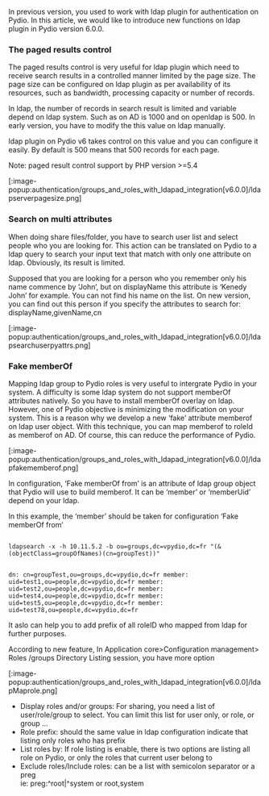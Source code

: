 In previous version, you used to work with ldap plugin for authentication on Pydio. In this article, we would like to introduce new functions on ldap plugin in Pydio version 6.0.0.

### The paged results control

The paged results control is very useful for ldap plugin which need to receive search results in a controlled manner limited by the page size. The page size can be configured on ldap plugin as per availability of its resources, such as bandwidth, processing capacity or number of records.

In ldap, the number of records in search result is limited and variable depend on ldap system. Such as on AD is 1000 and on openldap is 500. In early version, you have to modify the this value on ldap manually.

ldap plugin on Pydio v6 takes control on this value and you can configure it easily. By default is 500 means that 500 records for each page.

Note: paged result control support by PHP version >=5.4

[:image-popup:authentication/groups_and_roles_with_ldapad_integration[v6.0.0]/ldapserverpagesize.png]

### Search on multi attributes

When doing share files/folder, you have to search user list and select people who you are looking for. This action can be translated on Pydio to a ldap query to search your input text that match with only one attribute on ldap. Obviously, its result is limited.

Supposed that you are looking for a person who you remember only his name commence by ‘John’, but on displayName this attribute is ‘Kenedy John’ for example. You can not find his name on the list. On new version, you can find out this person if you specify the attributes to search for: displayName,givenName,cn

[:image-popup:authentication/groups_and_roles_with_ldapad_integration[v6.0.0]/ldapsearchuserpyattrs.png]

### Fake memberOf

Mapping ldap group to Pydio roles is very useful to intergrate Pydio in your system. A difficulty is some ldap system do not support memberOf attributes natively. So you have to install memberOf overlay on ldap. However, one of Pydio objective is minimizing the modification on your system. This is a reason why we develop a new ‘fake’ attribute memberof on ldap user object. With this technique, you can map memberof to roleId as memberof on AD. Of course, this can reduce the performance of Pydio.

[:image-popup:authentication/groups_and_roles_with_ldapad_integration[v6.0.0]/ldapfakememberof.png]

In configuration, ‘Fake memberOf from’ is an attribute of ldap group object that Pydio will use to build memberof. It can be ‘member’ or ‘memberUid’ depend on your ldap.

In this example, the ‘member’ should be taken for configuration ‘Fake memberOf from’

<code>
ldapsearch -x -h 10.11.5.2 -b ou=groups,dc=vpydio,dc=fr "(&(objectClass=groupOfNames)(cn=groupTest))"

dn: cn=groupTest,ou=groups,dc=vpydio,dc=fr
member: uid=test1,ou=people,dc=vpydio,dc=fr
member: uid=test2,ou=people,dc=vpydio,dc=fr
member: uid=test4,ou=people,dc=vpydio,dc=fr
member: uid=test5,ou=people,dc=vpydio,dc=fr
member: uid=test78,ou=people,dc=vpydio,dc=fr
</code>

It aslo can help you to add prefix of all roleID who mapped from ldap for further purposes.

According to new feature, In Application core>Configuration management> Roles /groups Directory Listing session, you have more option

[:image-popup:authentication/groups_and_roles_with_ldapad_integration[v6.0.0]/ldapMaprole.png]

- Display roles and/or groups: For sharing, you need a list of user/role/group to select. You can limit this list for user only, or role, or group …
- Role prefix: should the same value in ldap configuration indicate that listing only roles who has prefix
- List roles by: If role listing is enable, there is two options are listing all role on Pydio, or only the roles that current user belong to
- Exclude roles/Include roles: can be a list with semicolon separator or a preg  
  ie: preg:^root|^system or root,system

